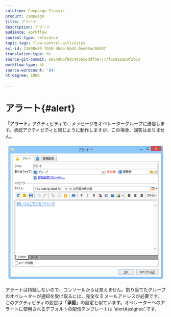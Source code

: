 ```yaml
---
solution: Campaign Classic
product: campaign
title: アラート
description: アラート
audience: workflow
content-type: reference
topic-tags: flow-control-activities
exl-id: 21698e85-7b58-4bde-bbd2-0ee06ac90307
translation-type: ht
source-git-commit: 6854d06f8dc445b56ddfde7777f02916a60f2b63
workflow-type: ht
source-wordcount: '84'
ht-degree: 100%

---
```


# アラート{#alert}

「**アラート**」アクティビティで、メッセージをオペレーターグループに送信します。承認アクティビティと同じように動作しますが、この場合、回答はありません。

![](assets/edit_alerte.png)

アラートは持続しないので、コンソールからは見えません。割り当てたグループのオペレーターが通知を受け取るには、完全な E メールアドレスが必要です。このアクティビティの設定は「**承認**」の設定と似ています。オペレーターへのアラートに使用されるデフォルトの配信テンプレートは &#39;alertAssignee&#39;.です。
